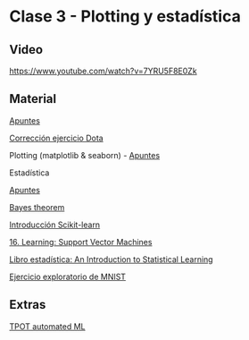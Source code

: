# Clase 3 - Plotting y estadística

## Video
https://www.youtube.com/watch?v=7YRU5F8E0Zk

## Material
[Apuntes](https://github.com/lambdaclass/data_etudes/tree/master/clases/clase_3)


[Corrección ejercicio Dota ](https://gist.github.com/metdinov/f8b87c7ae9e600ffcaff0f1a305d6f2e)


Plotting (matplotlib & seaborn) - [Apuntes](https://github.com/lambdaclass/data_etudes/blob/master/clases/clase_3/clase_3_plotting.ipynb)


Estadística 

[Apuntes](https://github.com/lambdaclass/data_etudes/blob/master/clases/clase_3/clase_3_estadistica.ipynb)

[Bayes theorem](https://www.youtube.com/watch?v=HZGCoVF3YvM)


[Introducción Scikit-learn ](https://github.com/lambdaclass/data_etudes/blob/master/clases/clase_3/clase_3_scikit_intro.ipynb)

[16. Learning: Support Vector Machines](https://www.youtube.com/watch?v=_PwhiWxHK8o&t=1s)


[Libro estadística: An Introduction to Statistical Learning](https://faculty.marshall.usc.edu/gareth-james/ISL/ISLR%20Seventh%20Printing.pdf)

[Ejercicio exploratorio de MNIST](https://github.com/lambdaclass/data_etudes/blob/master/clases/clase_3/clase_3_ejercicio_MNIST.ipynb)



## Extras
[TPOT automated ML](https://towardsdatascience.com/tpot-automated-machine-learning-in-python-4c063b3e5de9)

